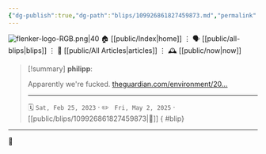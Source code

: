 ```yaml
---
{"dg-publish":true,"dg-path":"blips/109926861827459873.md","permalink":"/blips/109926861827459873/","title":"philipp on mastodon @ 2023-02-25"}
---
```



<div class="transclusion internal-embed is-loaded"><div class="markdown-embed">




![flenker-logo-RGB.png|40](/img/user/attachments/flenker-logo-RGB.png)
🏠 [[public/Index\|home]]  ⋮ 🗣️ [[public/all-blips\|blips]] ⋮  📝 [[public/All Articles\|articles]]  ⋮ 🕰️ [[public/now\|now]]


</div></div>


> [!summary] **philipp**:
>
> Apparently we're fucked. [theguardian.com/environment/20…](https://www.theguardian.com/environment/2023/feb/24/ecosystem-collapse-wildlife-losses-permian-triassic-mass-extinction-study)
> - - -
>
> 🗓️ <code>Sat, Feb 25, 2023</code>  · ✏️ <code> Fri, May 2, 2025</code>  · [[public/blips/109926861827459873\|🔗]]
{ #blip}


- - -

 👾
